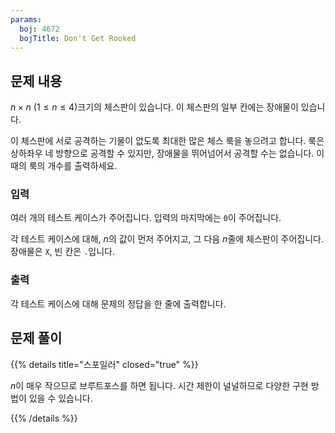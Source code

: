 ```yaml
---
params:
  boj: 4672
  bojTitle: Don't Get Rooked
---
```


## 문제 내용

$n \times n$ ($1 \le n \le 4$)크기의 체스판이 있습니다. 이 체스판의 일부 칸에는 장애물이 있습니다.

이 체스판에 서로 공격하는 기물이 없도록 최대한 많은 체스 룩을 놓으려고 합니다. 룩은 상하좌우 네 방향으로 공격할 수 있지만, 장애물을 뛰어넘어서 공격할 수는 없습니다. 이때의 룩의 개수를 출력하세요.

### 입력

여러 개의 테스트 케이스가 주어집니다. 입력의 마지막에는 `0`이 주어집니다.

각 테스트 케이스에 대해, $n$의 값이 먼저 주어지고, 그 다음 $n$줄에 체스판이 주어집니다. 장애물은 `X`, 빈 칸은 `.`입니다.

### 출력

각 테스트 케이스에 대해 문제의 정답을 한 줄에 출력합니다.

## 문제 풀이

{{% details title="스포일러" closed="true" %}}

$n$이 매우 작으므로 브루트포스를 하면 됩니다. 시간 제한이 널널하므로 다양한 구현 방법이 있을 수 있습니다.

{{% /details %}}
